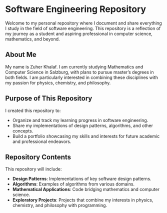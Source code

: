 # Software Engineering Repository

Welcome to my personal repository where I document and share everything I study in the field of software engineering. This repository is a reflection of my journey as a student and aspiring professional in computer science, mathematics, and beyond.

## About Me
My name is Zuher Khalaf. I am currently studying Mathematics and Computer Science in Salzburg, with plans to pursue master’s degrees in both fields. I am particularly interested in combining these disciplines with my passion for physics, chemistry, and philosophy.

## Purpose of This Repository
I created this repository to:
- Organize and track my learning progress in software engineering.
- Share my implementations of design patterns, algorithms, and other concepts.
- Build a portfolio showcasing my skills and interests for future academic and professional endeavors.

## Repository Contents
This repository will include:
- **Design Patterns**: Implementations of key software design patterns.
- **Algorithms**: Examples of algorithms from various domains.
- **Mathematical Applications**: Code bridging mathematics and computer science.
- **Exploratory Projects**: Projects that combine my interests in physics, chemistry, and philosophy with programming.
